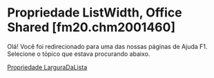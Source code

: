 
# Propriedade ListWidth, Office Shared [fm20.chm2001460]

Olá! Você foi redirecionado para uma das nossas páginas de Ajuda F1. Selecione o tópico que estava procurando abaixo.

[Propriedade LarguraDaLista](http://msdn.microsoft.com/library/f06bcc8b-cb11-b89c-1d15-f5adfbf24dc2%28Office.15%29.aspx)
